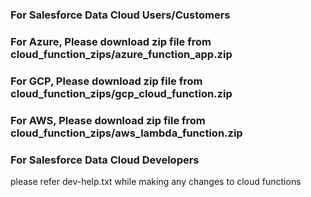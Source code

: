 
### For Salesforce Data Cloud Users/Customers

### For Azure, Please download zip file from cloud_function_zips/azure_function_app.zip
### For GCP,  Please download zip file from cloud_function_zips/gcp_cloud_function.zip
### For AWS, Please download zip file from cloud_function_zips/aws_lambda_function.zip

### For Salesforce Data Cloud Developers

please refer dev-help.txt while making any changes to cloud functions